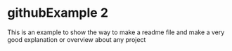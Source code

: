 # githubExample 2
This is an example to show the way to make a readme file and make a very good explanation or overview about any project